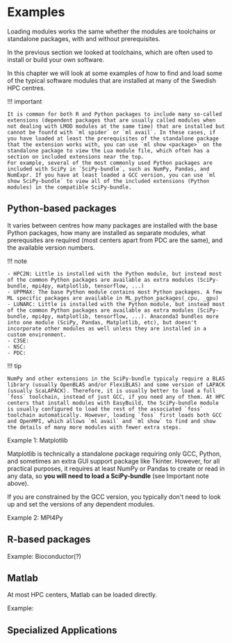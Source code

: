 # Examples

Loading modules works the same whether the modules are toolchains or standalone packages, with and without prerequisites. 

In the previous section we looked at toolchains, which are often used to install or build your own software. 

In this chapter we will look at some examples of how to find and load some of the typical software modules that are installed at many of the Swedish HPC centres. 


!!! important

    It is common for both R and Python packages to include many so-called extensions (dependent packages that are usually called modules when not dealing with LMOD modules at the same time) that are installed but cannot be founfd with `ml spider` or `ml avail`. In these cases, if you have loaded at least the prerequisites of the standalone package that the extension works with, you can use `ml show <package>` on the standalone package to view the Lua module file, which often has a section on included extensions near the top. 
    For example, several of the most commonly used Python packages are included with SciPy in `SciPy-bundle`, such as NumPy, Pandas, and NumExpr. If you have at least loaded a GCC version, you can use `ml show SciPy-bundle` to view all of the included extensions (Python modules) in the compatible SciPy-bundle.


## Python-based packages

It varies between centres how many packages are installed with the base Python packages, how many are installed as separate modules, what prerequsites are required (most centers apart from PDC are the same), and the available version numbers. 

!!! note 

    - HPC2N: Little is installed with the Python module, but instead most of the common Python packages are available as extra modules (SciPy-bundle, mpi4py, matplotlib, tensorflow, ...)
    - UPPMAX: The base Python module contains most Python packages. A few ML specific packages are available in ML_python_packages(_cpu, _gpu) 
    - LUNARC: Little is installed with the Python module, but instead most of the common Python packages are available as extra modules (SciPy-bundle, mpi4py, matplotlib, tensorflow, ...). Anaconda3 bundles more into one module (SciPy, Pandas, Matplotlib, etc), but doesn't incorporate other modules as well unless they are installed in a custom environment.
    - C3SE: 
    - NSC: 
    - PDC:

!!! tip

    NumPy and other extensions in the SciPy-bundle typicaly require a BLAS library (usually OpenBLAS and/or FlexiBLAS) and some version of LAPACK (usually ScaLAPACK). Therefore, it is usually better to load a full `foss` toolchain, instead of just GCC, if you need any of them. At HPC centers that install modules with EasyBuild, the SciPy-bundle module is usually configured to load the rest of the associated `foss` toolchain automatically. However, loading `foss` first loads both GCC and OpenMPI, which allows `ml avail` and `ml show` to find and show the details of many more modules with fewer extra steps.
    

Example 1: Matplotlib

Matplotlib is technically a standalone package requiring only GCC, Python, and sometimes an extra GUI support package like Tkinter. However, for all practical purposes, it requires at least NumPy or Pandas to create or read in any data, so **you will need to load a SciPy-bundle** (see Important note above).

If you are constrained by the GCC version, you typically don't need to look up and set the versions of any dependent modules.


Example 2: MPI4Py



## R-based packages

Example: Bioconductor(?)

## Matlab

At most HPC centers, Matlab can be loaded directly.

Example:

## Specialized Applications

